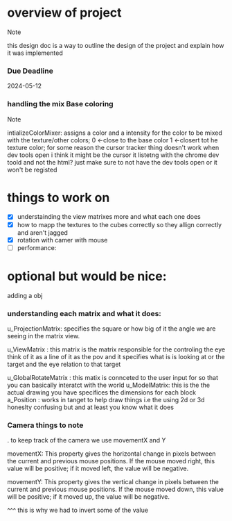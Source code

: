 # overview of project

> [!NOTE]
> this design doc is a way to outline the design of the project and explain how it was implemented

### Due Deadline

2024-05-12

### handling the mix Base coloring

> [!NOTE]
> intializeColorMixer: assigns a color and a intensity for the color to be mixed with the texture/other colors;
> 0 <-close to the base color
> 1 <-closert tot he texture color;
> for some reason the cursor tracker thing doesn't work when dev tools open i think it might be the cursor it listetng with the chrome dev toold and not the html?
> just make sure to not have the dev tools open or it won't be registed

# things to work on

- [x] understainding the view matrixes more and what each one does
- [x] how to mapp the textures to the cubes correctly so they allign correctly and aren't jagged
- [x] rotation with camer with mouse
- [ ] performance:

# optional but would be nice:

adding a obj

### understanding each matrix and what it does:

u_ProjectionMatrix: specifies the square or how big of it the angle we are seeing in the matrix view.

u_ViewMatrix : this matrix is the matrix responsible for the controling the eye think of it as a line of it as the pov and it specifies what is is looking at or the target and the eye relation to that target

u_GlobalRotateMatrix : this matix is connceted to the user input for so that you can basically interatct
with the world
u_ModelMatrix: this is the the actual drawing you have specifices the dimensions for each block
a_Position : works in tanget to help draw things i.e the using 2d or 3d honeslty confusing but and at least you know what it does

### Camera things to note

. to keep track of the camera we use movementX and Y

movementX: This property gives the horizontal change in pixels between the current and previous mouse positions. If the mouse moved right, this value will be positive; if it moved left, the value will be negative.

movementY: This property gives the vertical change in pixels between the current and previous mouse positions. If the mouse moved down, this value will be positive; if it moved up, the value will be negative.

^^^ this is why we had to invert some of the value
